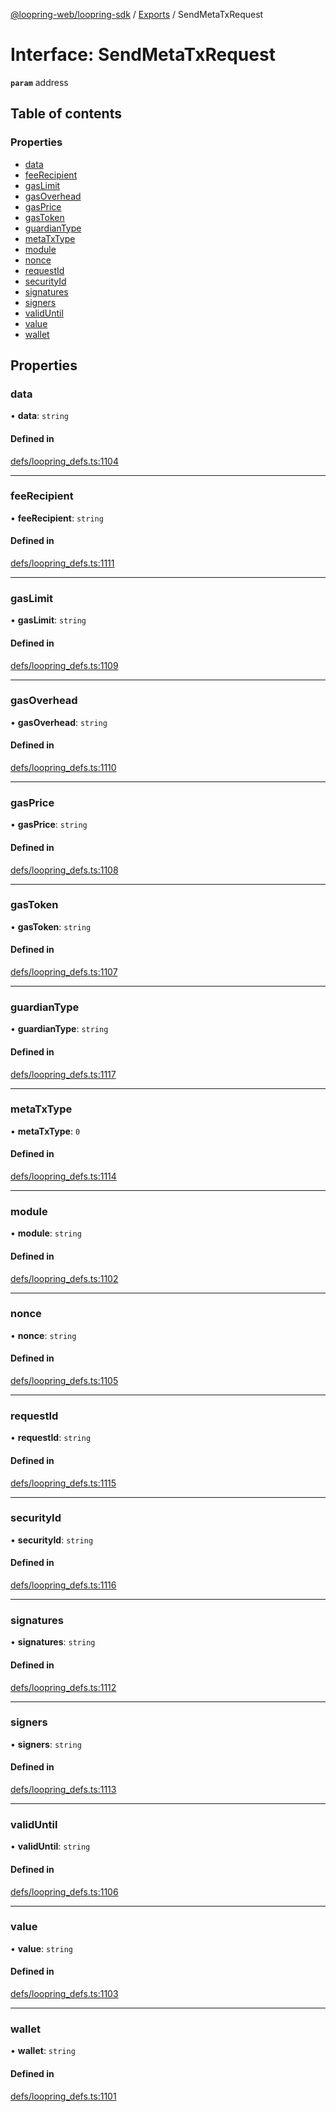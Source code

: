 [@loopring-web/loopring-sdk](../README.md) / [Exports](../modules.md) / SendMetaTxRequest

# Interface: SendMetaTxRequest

**`param`** address

## Table of contents

### Properties

- [data](SendMetaTxRequest.md#data)
- [feeRecipient](SendMetaTxRequest.md#feerecipient)
- [gasLimit](SendMetaTxRequest.md#gaslimit)
- [gasOverhead](SendMetaTxRequest.md#gasoverhead)
- [gasPrice](SendMetaTxRequest.md#gasprice)
- [gasToken](SendMetaTxRequest.md#gastoken)
- [guardianType](SendMetaTxRequest.md#guardiantype)
- [metaTxType](SendMetaTxRequest.md#metatxtype)
- [module](SendMetaTxRequest.md#module)
- [nonce](SendMetaTxRequest.md#nonce)
- [requestId](SendMetaTxRequest.md#requestid)
- [securityId](SendMetaTxRequest.md#securityid)
- [signatures](SendMetaTxRequest.md#signatures)
- [signers](SendMetaTxRequest.md#signers)
- [validUntil](SendMetaTxRequest.md#validuntil)
- [value](SendMetaTxRequest.md#value)
- [wallet](SendMetaTxRequest.md#wallet)

## Properties

### data

• **data**: `string`

#### Defined in

[defs/loopring_defs.ts:1104](https://github.com/Loopring/loopring_sdk/blob/cd42b57/src/defs/loopring_defs.ts#L1104)

___

### feeRecipient

• **feeRecipient**: `string`

#### Defined in

[defs/loopring_defs.ts:1111](https://github.com/Loopring/loopring_sdk/blob/cd42b57/src/defs/loopring_defs.ts#L1111)

___

### gasLimit

• **gasLimit**: `string`

#### Defined in

[defs/loopring_defs.ts:1109](https://github.com/Loopring/loopring_sdk/blob/cd42b57/src/defs/loopring_defs.ts#L1109)

___

### gasOverhead

• **gasOverhead**: `string`

#### Defined in

[defs/loopring_defs.ts:1110](https://github.com/Loopring/loopring_sdk/blob/cd42b57/src/defs/loopring_defs.ts#L1110)

___

### gasPrice

• **gasPrice**: `string`

#### Defined in

[defs/loopring_defs.ts:1108](https://github.com/Loopring/loopring_sdk/blob/cd42b57/src/defs/loopring_defs.ts#L1108)

___

### gasToken

• **gasToken**: `string`

#### Defined in

[defs/loopring_defs.ts:1107](https://github.com/Loopring/loopring_sdk/blob/cd42b57/src/defs/loopring_defs.ts#L1107)

___

### guardianType

• **guardianType**: `string`

#### Defined in

[defs/loopring_defs.ts:1117](https://github.com/Loopring/loopring_sdk/blob/cd42b57/src/defs/loopring_defs.ts#L1117)

___

### metaTxType

• **metaTxType**: ``0``

#### Defined in

[defs/loopring_defs.ts:1114](https://github.com/Loopring/loopring_sdk/blob/cd42b57/src/defs/loopring_defs.ts#L1114)

___

### module

• **module**: `string`

#### Defined in

[defs/loopring_defs.ts:1102](https://github.com/Loopring/loopring_sdk/blob/cd42b57/src/defs/loopring_defs.ts#L1102)

___

### nonce

• **nonce**: `string`

#### Defined in

[defs/loopring_defs.ts:1105](https://github.com/Loopring/loopring_sdk/blob/cd42b57/src/defs/loopring_defs.ts#L1105)

___

### requestId

• **requestId**: `string`

#### Defined in

[defs/loopring_defs.ts:1115](https://github.com/Loopring/loopring_sdk/blob/cd42b57/src/defs/loopring_defs.ts#L1115)

___

### securityId

• **securityId**: `string`

#### Defined in

[defs/loopring_defs.ts:1116](https://github.com/Loopring/loopring_sdk/blob/cd42b57/src/defs/loopring_defs.ts#L1116)

___

### signatures

• **signatures**: `string`

#### Defined in

[defs/loopring_defs.ts:1112](https://github.com/Loopring/loopring_sdk/blob/cd42b57/src/defs/loopring_defs.ts#L1112)

___

### signers

• **signers**: `string`

#### Defined in

[defs/loopring_defs.ts:1113](https://github.com/Loopring/loopring_sdk/blob/cd42b57/src/defs/loopring_defs.ts#L1113)

___

### validUntil

• **validUntil**: `string`

#### Defined in

[defs/loopring_defs.ts:1106](https://github.com/Loopring/loopring_sdk/blob/cd42b57/src/defs/loopring_defs.ts#L1106)

___

### value

• **value**: `string`

#### Defined in

[defs/loopring_defs.ts:1103](https://github.com/Loopring/loopring_sdk/blob/cd42b57/src/defs/loopring_defs.ts#L1103)

___

### wallet

• **wallet**: `string`

#### Defined in

[defs/loopring_defs.ts:1101](https://github.com/Loopring/loopring_sdk/blob/cd42b57/src/defs/loopring_defs.ts#L1101)
